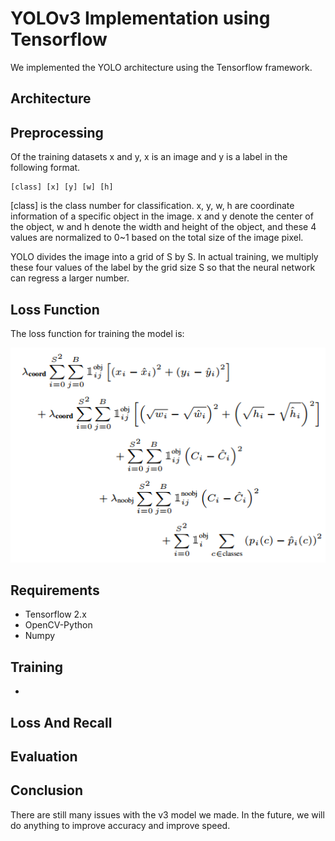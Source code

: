 # YOLOv3 Implementation using Tensorflow

We implemented the YOLO architecture using the Tensorflow framework.

## Architecture
## Preprocessing

Of the training datasets x and y, x is an image and y is a label in the following format.

    [class] [x] [y] [w] [h]

[class] is the class number for classification. x, y, w, h are coordinate information of a specific object in the image. x and y denote the center of the object, w and h denote the width and height of the object, and these 4 values ​​are normalized to 0~1 based on the total size of the image pixel.

YOLO divides the image into a grid of S by S. In actual training, we multiply these four values ​​of the label by the grid size S so that the neural network can regress a larger number.

## Loss Function

The loss function for training the model is:

![](images/loss.png)

## Requirements

- Tensorflow 2.x
- OpenCV-Python
- Numpy

## Training

- 

## Loss And Recall

## Evaluation

## Conclusion

There are still many issues with the v3 model we made. In the future, we will do anything to improve accuracy and improve speed.